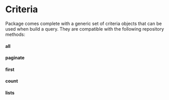 # Criteria 

Package comes complete with a generic set of criteria objects that can be used when build a query. They are compatible with the following repository methods:

#### all
#### paginate
#### first
#### count
#### lists

